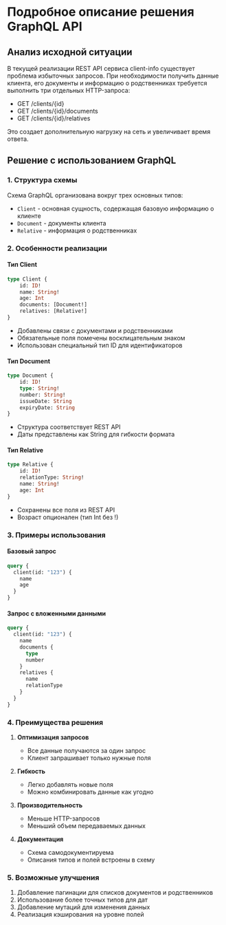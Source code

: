 # Подробное описание решения GraphQL API

## Анализ исходной ситуации

В текущей реализации REST API сервиса client-info существует проблема избыточных запросов. При необходимости получить данные клиента, его документы и информацию о родственниках требуется выполнить три отдельных HTTP-запроса:
- GET /clients/{id}
- GET /clients/{id}/documents
- GET /clients/{id}/relatives

Это создает дополнительную нагрузку на сеть и увеличивает время ответа.

## Решение с использованием GraphQL

### 1. Структура схемы

Схема GraphQL организована вокруг трех основных типов:
- `Client` - основная сущность, содержащая базовую информацию о клиенте
- `Document` - документы клиента
- `Relative` - информация о родственниках

### 2. Особенности реализации

#### Тип Client
```graphql
type Client {
    id: ID!
    name: String!
    age: Int
    documents: [Document!]
    relatives: [Relative!]
}
```
- Добавлены связи с документами и родственниками
- Обязательные поля помечены восклицательным знаком
- Использован специальный тип ID для идентификаторов

#### Тип Document
```graphql
type Document {
    id: ID!
    type: String!
    number: String!
    issueDate: String
    expiryDate: String
}
```
- Структура соответствует REST API
- Даты представлены как String для гибкости формата

#### Тип Relative
```graphql
type Relative {
    id: ID!
    relationType: String!
    name: String!
    age: Int
}
```
- Сохранены все поля из REST API
- Возраст опционален (тип Int без !)

### 3. Примеры использования

#### Базовый запрос
```graphql
query {
  client(id: "123") {
    name
    age
  }
}
```

#### Запрос с вложенными данными
```graphql
query {
  client(id: "123") {
    name
    documents {
      type
      number
    }
    relatives {
      name
      relationType
    }
  }
}
```

### 4. Преимущества решения

1. **Оптимизация запросов**
   - Все данные получаются за один запрос
   - Клиент запрашивает только нужные поля

2. **Гибкость**
   - Легко добавлять новые поля
   - Можно комбинировать данные как угодно

3. **Производительность**
   - Меньше HTTP-запросов
   - Меньший объем передаваемых данных

4. **Документация**
   - Схема самодокументируема
   - Описания типов и полей встроены в схему

### 5. Возможные улучшения

1. Добавление пагинации для списков документов и родственников
2. Использование более точных типов для дат
3. Добавление мутаций для изменения данных
4. Реализация кэширования на уровне полей
